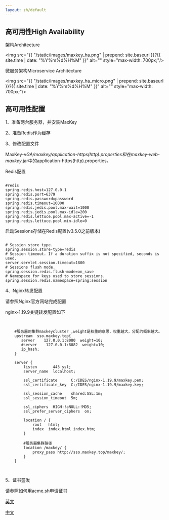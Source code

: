 ```yaml
---
layout: zh/default
---
```

<h2>高可用性High Availability</h2>

架构Architecture

<img src="{{ "/static/images/maxkey_ha.png" | prepend: site.baseurl }}?{{ site.time | date: "%Y%m%d%H%M" }}"  alt="" style="max-width: 700px;"/>


微服务架构Microservice Architecture

<img src="{{ "/static/images/maxkey_ha_micro.png" | prepend: site.baseurl }}?{{ site.time | date: "%Y%m%d%H%M" }}"  alt="" style="max-width: 700px;"/>


<h2>高可用性配置</h2>

1、准备两台服务器，并安装MaxKey

2、准备Redis作为缓存

3、修改配置文件

MaxKey-v*GA/maxkey/application-https(http).properties和在maxkey-web-maxkey*.jar中的application-https(http).properties。

Redis配置

<pre><code class="ini hljs">
#redis
spring.redis.host=127.0.0.1
spring.redis.port=6379
spring.redis.password=password
spring.redis.timeout=10000
spring.redis.jedis.pool.max-wait=1000
spring.redis.jedis.pool.max-idle=200
spring.redis.lettuce.pool.max-active=-1
spring.redis.lettuce.pool.min-idle=0
</code></pre>

启动Sessions存储在Redis配置(v3.5.0之前版本)

<pre><code class="ini hljs">
# Session store type.
spring.session.store-type=redis
# Session timeout. If a duration suffix is not specified, seconds is used.
server.servlet.session.timeout=1800
# Sessions flush mode.
spring.session.redis.flush-mode=on_save 
# Namespace for keys used to store sessions.
spring.session.redis.namespace=spring:session 
</code></pre>

4、Nginx转发配置

  请参照Nginx官方网站完成配置
  
  nginx-1.19.9关键转发配置如下
  
  <pre><code class="ini hljs">
  
    #服务器的集群maxkeycluster ,weight是权重的意思，权重越大，分配的概率越大。
    upstream  sso.maxkey.top{  
       server    127.0.0.1:8080  weight=10;
       #server    127.0.0.1:8082  weight=10;  
	   ip_hash;
    } 
	
    server {
        listen       443 ssl;
        server_name  localhost;

        ssl_certificate      C:/IDES/nginx-1.19.9/maxkey.pem;
        ssl_certificate_key  C:/IDES/nginx-1.19.9/maxkey.key;

        ssl_session_cache    shared:SSL:1m;
        ssl_session_timeout  5m;

        ssl_ciphers  HIGH:!aNULL:!MD5;
        ssl_prefer_server_ciphers  on;

        location / {
            root   html;
            index  index.html index.htm;
        }
		
        #服务器集群路径
        location /maxkey/ {
            proxy_pass http://sso.maxkey.top/maxkey/;
        }
    }
	
  </code></pre>


  5、证书签发

请参照如何用acme.sh申请证书

<a href ="https://github.com/acmesh-official/acme.sh/wiki/How-to-issue-a-cert">英文 </a>

<a href ="https://github.com/acmesh-official/acme.sh/wiki/%E8%AF%B4%E6%98%8E" >中文 </a>